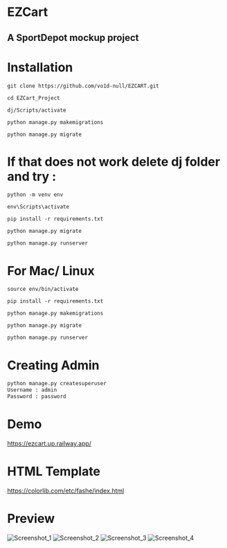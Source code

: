 # EZCart

## A SportDepot mockup project

# Installation

`git clone https://github.com/vo1d-null/EZCART.git`

`cd EZCart_Project`

`dj/Scripts/activate`

`python manage.py makemigrations`

`python manage.py migrate`

# If that does not work delete dj folder and try :

`python -m venv env`

`env\Scripts\activate`

`pip install -r requirements.txt`

`python manage.py migrate`

`python manage.py runserver`

# For Mac/ Linux

`source env/bin/activate`

`pip install -r requirements.txt`

`python manage.py makemigrations`

`python manage.py migrate`

`python manage.py runserver`

# Creating Admin

```python
python manage.py createsuperuser
Username : admin
Password : password
```
# Demo

https://ezcart.up.railway.app/

# HTML Template

https://colorlib.com/etc/fashe/index.html

# Preview
![Screenshot_1](https://github.com/vo1d-null/EZCART/assets/123015737/d5a0e3d6-5ff8-4253-814d-81455fd42da1)
![Screenshot_2](https://github.com/vo1d-null/EZCART/assets/123015737/f10482fa-5575-4505-9b35-86f1c42dc622)
![Screenshot_3](https://github.com/vo1d-null/EZCART/assets/123015737/f3cb27e2-a424-4a20-99ac-c43bf42a7745)
![Screenshot_4](https://github.com/vo1d-null/EZCART/assets/123015737/e4c6fc23-15db-4675-949e-2305255d6348)
##
